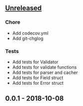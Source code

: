 <a name="unreleased"></a>
## [Unreleased]

### Chore
- Add codecov.yml
- Add git-chglog

### Tests
- Add tests for Validator
- Add tests for validate functions
- Add tests for parser and cacher
- Add tests for Field struct
- Add tests for Error struct


<a name="0.0.1"></a>
## 0.0.1 - 2018-10-08

[Unreleased]: https://github.com/utahta/go-validator/compare/0.0.1...HEAD

